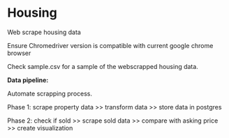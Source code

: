 # Housing
Web scrape housing data 

Ensure Chromedriver version is compatible with current google chrome browser

Check sample.csv for a sample of the webscrapped housing data.

**Data pipeline:**

Automate scrapping process.

Phase 1: scrape property data >> transform data >> store data in postgres 

Phase 2: check if sold >> scrape sold data >> compare with asking price >> create visualization